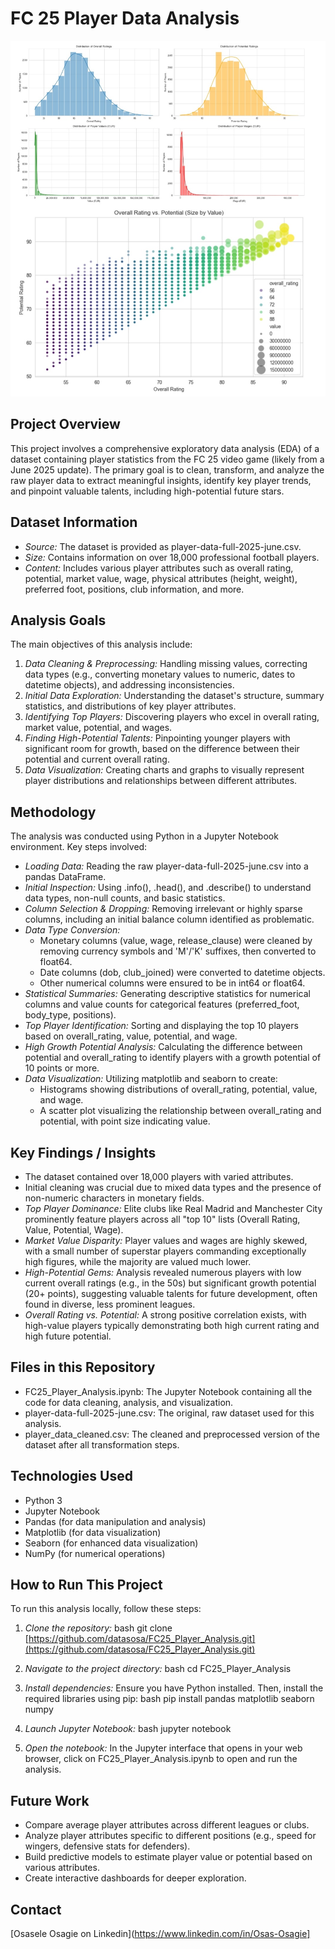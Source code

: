 # FC 25 Player Data Analysis

![FC 25 Player Analysis Screenshot](FC25-Player-Analysis-Screenshot.png)

## Project Overview

This project involves a comprehensive exploratory data analysis (EDA) of a dataset containing player statistics from the FC 25 video game (likely from a June 2025 update). The primary goal is to clean, transform, and analyze the raw player data to extract meaningful insights, identify key player trends, and pinpoint valuable talents, including high-potential future stars.

## Dataset Information

* *Source:* The dataset is provided as player-data-full-2025-june.csv.
* *Size:* Contains information on over 18,000 professional football players.
* *Content:* Includes various player attributes such as overall rating, potential, market value, wage, physical attributes (height, weight), preferred foot, positions, club information, and more.

## Analysis Goals

The main objectives of this analysis include:

1.  *Data Cleaning & Preprocessing:* Handling missing values, correcting data types (e.g., converting monetary values to numeric, dates to datetime objects), and addressing inconsistencies.
2.  *Initial Data Exploration:* Understanding the dataset's structure, summary statistics, and distributions of key player attributes.
3.  *Identifying Top Players:* Discovering players who excel in overall rating, market value, potential, and wages.
4.  *Finding High-Potential Talents:* Pinpointing younger players with significant room for growth, based on the difference between their potential and current overall rating.
5.  *Data Visualization:* Creating charts and graphs to visually represent player distributions and relationships between different attributes.

## Methodology

The analysis was conducted using Python in a Jupyter Notebook environment. Key steps involved:

* *Loading Data:* Reading the raw player-data-full-2025-june.csv into a pandas DataFrame.
* *Initial Inspection:* Using .info(), .head(), and .describe() to understand data types, non-null counts, and basic statistics.
* *Column Selection & Dropping:* Removing irrelevant or highly sparse columns, including an initial balance column identified as problematic.
* *Data Type Conversion:*
    * Monetary columns (value, wage, release_clause) were cleaned by removing currency symbols and 'M'/'K' suffixes, then converted to float64.
    * Date columns (dob, club_joined) were converted to datetime objects.
    * Other numerical columns were ensured to be in int64 or float64.
* *Statistical Summaries:* Generating descriptive statistics for numerical columns and value counts for categorical features (preferred_foot, body_type, positions).
* *Top Player Identification:* Sorting and displaying the top 10 players based on overall_rating, value, potential, and wage.
* *High Growth Potential Analysis:* Calculating the difference between potential and overall_rating to identify players with a growth potential of 10 points or more.
* *Data Visualization:* Utilizing matplotlib and seaborn to create:
    * Histograms showing distributions of overall_rating, potential, value, and wage.
    * A scatter plot visualizing the relationship between overall_rating and potential, with point size indicating value.

## Key Findings / Insights

* The dataset contained over 18,000 players with varied attributes.
* Initial cleaning was crucial due to mixed data types and the presence of non-numeric characters in monetary fields.
* *Top Player Dominance:* Elite clubs like Real Madrid and Manchester City prominently feature players across all "top 10" lists (Overall Rating, Value, Potential, Wage).
* *Market Value Disparity:* Player values and wages are highly skewed, with a small number of superstar players commanding exceptionally high figures, while the majority are valued much lower.
* *High-Potential Gems:* Analysis revealed numerous players with low current overall ratings (e.g., in the 50s) but significant growth potential (20+ points), suggesting valuable talents for future development, often found in diverse, less prominent leagues.
* *Overall Rating vs. Potential:* A strong positive correlation exists, with high-value players typically demonstrating both high current rating and high future potential.

## Files in this Repository

* FC25_Player_Analysis.ipynb: The Jupyter Notebook containing all the code for data cleaning, analysis, and visualization.
* player-data-full-2025-june.csv: The original, raw dataset used for this analysis.
* player_data_cleaned.csv: The cleaned and preprocessed version of the dataset after all transformation steps.

## Technologies Used

* Python 3
* Jupyter Notebook
* Pandas (for data manipulation and analysis)
* Matplotlib (for data visualization)
* Seaborn (for enhanced data visualization)
* NumPy (for numerical operations)

## How to Run This Project

To run this analysis locally, follow these steps:

1.  *Clone the repository:*
    bash
    git clone [https://github.com/datasosa/FC25_Player_Analysis.git](https://github.com/datasosa/FC25_Player_Analysis.git)
    
2.  *Navigate to the project directory:*
    bash
    cd FC25_Player_Analysis
    
3.  *Install dependencies:* Ensure you have Python installed. Then, install the required libraries using pip:
    bash
    pip install pandas matplotlib seaborn numpy
    
4.  *Launch Jupyter Notebook:*
    bash
    jupyter notebook
    
5.  *Open the notebook:* In the Jupyter interface that opens in your web browser, click on FC25_Player_Analysis.ipynb to open and run the analysis.

## Future Work

* Compare average player attributes across different leagues or clubs.
* Analyze player attributes specific to different positions (e.g., speed for wingers, defensive stats for defenders).
* Build predictive models to estimate player value or potential based on various attributes.
* Create interactive dashboards for deeper exploration.

## Contact

[Osasele Osagie on Linkedin](https://www.linkedin.com/in/Osas-Osagie]
